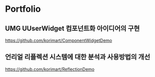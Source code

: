 # Portfolio

## UMG UUserWidget 컴포넌트화 아이디어의 구현

https://github.com/korimart/ComponentWidgetDemo

## 언리얼 리플렉션 시스템에 대한 분석과 사용방법의 개선

https://github.com/korimart/ReflectionDemo
